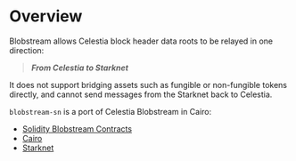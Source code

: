 # Overview

Blobstream allows Celestia block header data roots to be relayed in one direction:

> ***From Celestia to Starknet***

It does not support bridging assets such as fungible
or non-fungible tokens directly, and cannot send messages from the Starknet 
back to Celestia.

`blobstream-sn` is a port of Celestia Blobstream in Cairo:

- [Solidity Blobstream Contracts](https://github.com/celestiaorg/blobstream-contracts)
- [Cairo](https://book.cairo-lang.org/)
- [Starknet](https://starknet.io/)
